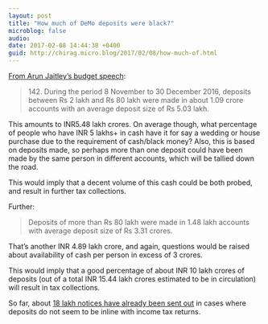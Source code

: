 ```yaml
---
layout: post
title: "How much of DeMo deposits were black?"
microblog: false
audio: 
date: 2017-02-08 14:44:38 +0400
guid: http://chirag.micro.blog/2017/02/08/how-much-of.html
---
```

<p><a href="http://indiabudget.nic.in/ub2017-18/bs/bs.docx" target="_blank">From Arun Jaitley’s budget speech</a>:</p>
<blockquote>142. During the period 8 November to 30 December 2016, deposits between Rs 2 lakh and Rs 80 lakh were made in about 1.09 crore accounts with an average deposit size of Rs 5.03 lakh.</blockquote>
<p>This amounts to INR5.48 lakh crores. On average though, what percentage of people who have INR 5 lakhs+ in cash have it for say a wedding or house purchase due to the requirement of cash/black money? Also, this is based on deposits made, so perhaps more than one deposit could have been made by the same person in different accounts, which will be tallied down the road.</p>
<p>This would imply that a decent volume of this cash could be both probed, and result in further tax collections.</p>
<p>Further:</p>
<blockquote>Deposits of more than Rs 80 lakh were made in 1.48 lakh accounts with average deposit size of Rs 3.31 crores.</blockquote>
<p>That’s another INR 4.89 lakh crore, and again, questions would be raised about availability of cash per person in excess of 3 crores.</p>
<p>This would imply that a good percentage of about INR 10 lakh crores of deposits (out of a total INR 15.44 lakh crores estimated to be in circulation) will result in tax collections.</p>
<p>So far, about <a href="http://indianexpress.com/article/business/economy/18-lakh-taxpayers-to-get-it-notices-to-explain-large-deposits-4500918/" target="_blank">18 lakh notices have already been sent out</a> in cases where deposits do not seem to be inline with income tax returns.</p>
